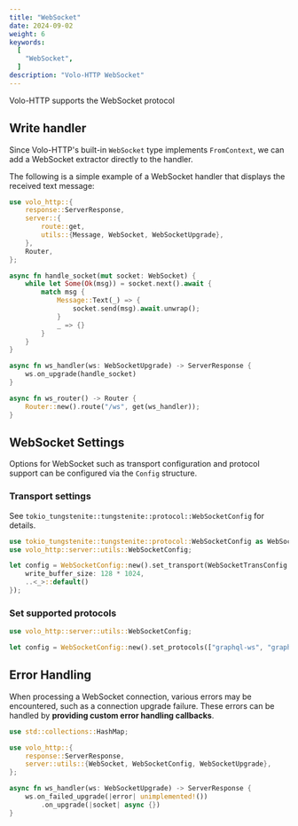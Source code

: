 ```yaml
---
title: "WebSocket"
date: 2024-09-02
weight: 6
keywords:
  [
    "WebSocket",
  ]
description: "Volo-HTTP WebSocket"
---
```


Volo-HTTP supports the WebSocket protocol

## Write handler

Since Volo-HTTP's built-in `WebSocket` type implements `FromContext`, we can add a WebSocket extractor directly to the handler.

The following is a simple example of a WebSocket handler that displays the received text message:

```rust
use volo_http::{
    response::ServerResponse,
    server::{
        route::get,
        utils::{Message, WebSocket, WebSocketUpgrade},
    },
    Router,
};

async fn handle_socket(mut socket: WebSocket) {
    while let Some(Ok(msg)) = socket.next().await {
        match msg {
            Message::Text(_) => {
                socket.send(msg).await.unwrap();
            }
            _ => {}
        }
    }
}

async fn ws_handler(ws: WebSocketUpgrade) -> ServerResponse {
    ws.on_upgrade(handle_socket)
}

async fn ws_router() -> Router {
    Router::new().route("/ws", get(ws_handler));
}
```

## WebSocket Settings

Options for WebSocket such as transport configuration and protocol support can be configured via the `Config` structure.

### Transport settings

See `tokio_tungstenite::tungstenite::protocol::WebSocketConfig` for details.

```rust
use tokio_tungstenite::tungstenite::protocol::WebSocketConfig as WebSocketTransConfig;
use volo_http::server::utils::WebSocketConfig;

let config = WebSocketConfig::new().set_transport(WebSocketTransConfig {
    write_buffer_size: 128 * 1024, 
    ..<_>::default()
});
```

### Set supported protocols

```rust
use volo_http::server::utils::WebSocketConfig; 

let config = WebSocketConfig::new().set_protocols(["graphql-ws", "graphql-transport-ws"]);
```

## Error Handling

When processing a WebSocket connection, various errors may be encountered, such as a connection upgrade failure. 
These errors can be handled by **providing custom error handling callbacks**.

```rust
use std::collections::HashMap;

use volo_http::{
    response::ServerResponse,
    server::utils::{WebSocket, WebSocketConfig, WebSocketUpgrade},
};

async fn ws_handler(ws: WebSocketUpgrade) -> ServerResponse {
    ws.on_failed_upgrade(|error| unimplemented!())
        .on_upgrade(|socket| async {}) 
}
```